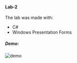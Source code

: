 #### Lab-2

The lab was made with:

- C#
- Windows Presentation Forms

##### Demo:

![demo](https://github.com/PuscasDumitru/FAF.CS16.1-Cryptography-and-Cybersecurity-LABS/blob/main/LAB_2/demo.gif)
